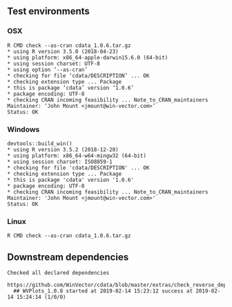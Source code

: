 

## Test environments

### OSX
   
    R CMD check --as-cran cdata_1.0.6.tar.gz 
    * using R version 3.5.0 (2018-04-23)
    * using platform: x86_64-apple-darwin15.6.0 (64-bit)
    * using session charset: UTF-8
    * using option ‘--as-cran’
    * checking for file ‘cdata/DESCRIPTION’ ... OK
    * checking extension type ... Package
    * this is package ‘cdata’ version ‘1.0.6’
    * package encoding: UTF-8
    * checking CRAN incoming feasibility ... Note_to_CRAN_maintainers
    Maintainer: ‘John Mount <jmount@win-vector.com>’
    Status: OK


### Windows

    devtools::build_win()
    * using R version 3.5.2 (2018-12-20)
    * using platform: x86_64-w64-mingw32 (64-bit)
    * using session charset: ISO8859-1
    * checking for file 'cdata/DESCRIPTION' ... OK
    * checking extension type ... Package
    * this is package 'cdata' version '1.0.6'
    * package encoding: UTF-8
    * checking CRAN incoming feasibility ... Note_to_CRAN_maintainers
    Maintainer: 'John Mount <jmount@win-vector.com>'
    Status: OK

### Linux

    R CMD check --as-cran cdata_1.0.6.tar.gz 

## Downstream dependencies

    Checked all declared dependencies
      https://github.com/WinVector/cdata/blob/master/extras/check_reverse_dependencies.md
      ## WVPlots_1.0.8 started at 2019-02-14 15:23:12 success at 2019-02-14 15:24:14 (1/0/0)




